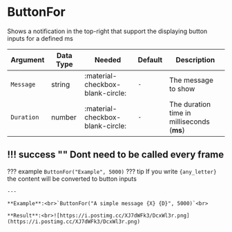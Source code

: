 # ButtonFor
Shows a notification in the top-right that support the displaying button inputs for a defined ms

| Argument              | Data Type                            | Needed                    | Default         | Description
| ----------------------| ------------------------------------ | ------------------------- |-----------------|-------------
| `Message`                | string | :material-checkbox-blank-circle: | `-` | The message to show
| `Duration`                | number | :material-checkbox-blank-circle: | `-` | The duration time in milliseconds (**ms**)

!!! success ""
    Dont need to be called every frame
---
??? example
    ```
    ButtonFor("Example", 5000)
    ```
??? tip
    If you write `{any_letter}` the content will be converted to button inputs<br>

    ---
    
    **Example**:<br>`ButtonFor("A simple message {X} {D}", 5000)`<br>
    
    **Result**:<br>![https://i.postimg.cc/XJ7dWFk3/DcxWl3r.png](https://i.postimg.cc/XJ7dWFk3/DcxWl3r.png)
